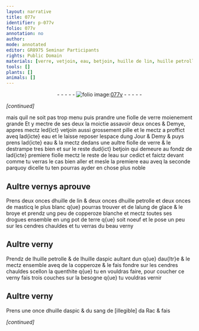 ```yaml
---
layout: narrative
title: 077v
identifier: p-077v
folio: 077v
annotation: no
author:
mode: annotated
editor: GR8975 Seminar Participants
rights: Public Domain
materials: [verre, vetjoin, eau, betjoin, huille de lin, huille petrolle, masticq, alung de glace, copperoze blanche, terre, huille daspic, copperoze, sang de illegible da Rac]
tools: []
plants: []
animals: []
---
```


<div class="folio" align="center">- - - - - <a href="http://gallica.bnf.fr/ark:/12148/btv1b10500001g/f160.image" target="_blank"><img src="https://cu-mkp.github.io/2017-workshop-edition/assets/photo-icon.png" alt="folio image: " style="display:inline-block; margin-bottom:-3px;"/>077v</a> - - - - - </div>  
 
*[continued]*
  
mais quil ne soit pas trop menu puis prandre une fiolle
 de <span class="m">verre</span> moienement grande Et y mectre de ses deux
 la moictie assavoir deux onces & Demye, appres mectz led{ict}
 <span class="m">vetjoin</span> aussi grossement pille et le mectz a proffict aveq
 lad{icte} <span class="m">eau</span> et le laisse reposer lespace dung Jour & Demy &
 puys prens lad{icte} <span class="m">eau</span> & la mectz dedans une aultre fiolle de
 <span class="m">verre</span> & le destrampe tres bien et sur le reste dud{ict} <span class="m">betjoin</span>
 qui demeure au fondz de lad{icte} premiere fiolle mectz le reste
 de l<span class="m">eau</span> sur cedict et faictz devant comme tu verras le
 cas bien aller et mesle la premiere <span class="m">eau</span> aveq la seconde
 parquoy dicelle tu ten pourras ayder en chose plus
 noble
 
 
  

## Aultre vernys aprouve

 
Prens deux onces d<span class="m">huille de lin</span> & deux onces d<span class="m">huille
 petrolle</span> et deux onces de <span class="m">masticq</span> le plus blanc q{ue}
 pourras trouver et de l<span class="m">alung de glace</span> & le broye et prendz
 ung peu de <span class="m">copperoze blanche</span> et mectz toutes ses drogues
 ensemble en ung pot de <span class="m">terre</span> q{ue} soit noeuf et le pose un
 peu sur les cendres chauldes et tu verras du beau verny
 
 
  

## Aultre verny

 
Prendz de l<span class="m">huille petrolle</span> & de l<span class="m">huille daspic</span> aultant
 dun q{ue} dau{ltr}e & le mectz ensemble aveq de la <span class="m">copperoze</span> &
 le fais fondre sur les cendres chauldes scellon la quenthite
 q{ue} tu en vouldras faire, pour coucher ce verny fais trois
 couches sur la besogne q{ue} tu vouldras vernir
 
 
  

## Aultre verny

 
Prens une once d<span class="m">huille daspic</span> & du <span class="m">sang de [illegible] da Rac</span> & fais 
 
*[continued]*
 
